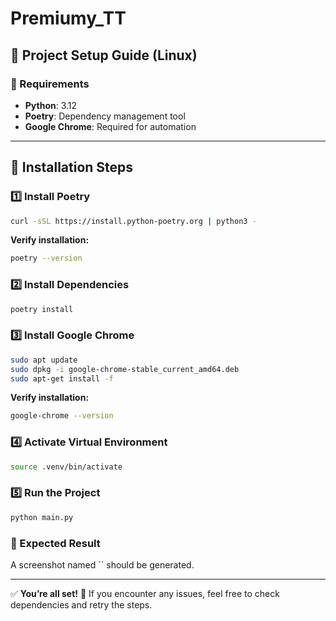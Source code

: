 # Premiumy\_TT

## 📌 Project Setup Guide (Linux)

### 📢 Requirements

- **Python**: 3.12
- **Poetry**: Dependency management tool
- **Google Chrome**: Required for automation

---

## 🚀 Installation Steps

### 1️⃣ Install Poetry

```bash
curl -sSL https://install.python-poetry.org | python3 -
```

**Verify installation:**

```bash
poetry --version
```

### 2️⃣ Install Dependencies

```bash
poetry install
```

### 3️⃣ Install Google Chrome

```bash
sudo apt update
sudo dpkg -i google-chrome-stable_current_amd64.deb
sudo apt-get install -f
```

**Verify installation:**

```bash
google-chrome --version
```

### 4️⃣ Activate Virtual Environment

```bash
source .venv/bin/activate
```

### 5️⃣ Run the Project

```bash
python main.py
```

### 🎯 Expected Result

A screenshot named \`\` should be generated.

---

✅ **You’re all set!** 🎉 If you encounter any issues, feel free to check dependencies and retry the steps.

